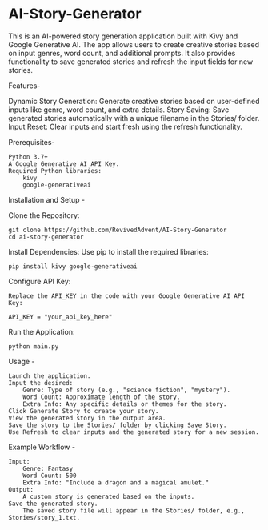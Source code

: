 # AI-Story-Generator
This is an AI-powered story generation application built with Kivy and Google Generative AI. The app allows users to create creative stories based on input genres, word count, and additional prompts. It also provides functionality to save generated stories and refresh the input fields for new stories.

Features-

  Dynamic Story Generation:
      Generate creative stories based on user-defined inputs like genre, word count, and extra details.
  Story Saving:
      Save generated stories automatically with a unique filename in the Stories/ folder.
  Input Reset:
      Clear inputs and start fresh using the refresh functionality.
      
Prerequisites-

    Python 3.7+
    A Google Generative AI API Key.
    Required Python libraries:
        kivy
        google-generativeai

Installation and Setup -

  Clone the Repository:

    git clone https://github.com/RevivedAdvent/AI-Story-Generator
    cd ai-story-generator

  Install Dependencies: Use pip to install the required libraries:

    pip install kivy google-generativeai

  Configure API Key:

    Replace the API_KEY in the code with your Google Generative AI API Key:

    API_KEY = "your_api_key_here"

  Run the Application:

    python main.py

Usage -

    Launch the application.
    Input the desired:
        Genre: Type of story (e.g., "science fiction", "mystery").
        Word Count: Approximate length of the story.
        Extra Info: Any specific details or themes for the story.
    Click Generate Story to create your story.
    View the generated story in the output area.
    Save the story to the Stories/ folder by clicking Save Story.
    Use Refresh to clear inputs and the generated story for a new session.

Example Workflow -

    Input:
        Genre: Fantasy
        Word Count: 500
        Extra Info: "Include a dragon and a magical amulet."
    Output:
        A custom story is generated based on the inputs.
    Save the generated story.
        The saved story file will appear in the Stories/ folder, e.g., Stories/story_1.txt.
  
